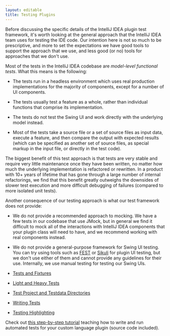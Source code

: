 ```yaml
---
layout: editable
title: Testing Plugins
---
```



Before discussing the specific details of the IntelliJ IDEA plugin test framework, it's worth looking at the general approach that the IntelliJ IDEA team uses for testing the IDE code.
Our intention here is not so much to be prescriptive, and more to set the expectations we have good tools to support the approach that we use, and less good (or no) tools for approaches that we don't use.

Most of the tests in the IntelliJ IDEA codebase are *model-level functional tests*. What this means is the following:

*  The tests run in a headless environment which uses real production implementations for the majority of components, except for a number of UI components.

*  The tests usually test a feature as a whole, rather than individual functions that comprise its implementation.

*  The tests do not test the Swing UI and work directly with the underlying model instead.

*  Most of the tests take a source file or a set of source files as input data, execute a feature, and then compare the output with expected results (which can be specified as another set of source files, as special markup in the input file, or directly in the test code).

The biggest benefit of this test approach is that tests are very stable and require very little maintenance once they have been written, no matter how much the underlying implementation is refactored or rewritten.
In a product with 10+ years of lifetime that has gone through a large number of internal refactorings, we find that this benefit greatly outweighs the downsides of slower test execution and more difficult debugging of failures (compared to more isolated unit tests).

Another consequence of our testing approach is what our test framework does not provide:

*  We do not provide a recommended approach to mocking.
We have a few tests in our codebase that use JMock, but in general we find it difficult to mock all of the interactions with IntelliJ IDEA components that your plugin class will need to have, and we recommend working with real components instead.

*  We do not provide a general-purpose framework for Swing UI testing. You can try using tools such as
[FEST](http://fest.easytesting.org/) or
[Sikuli](http://www.sikuli.org/)
for plugin UI testing, but we don't use either of them and cannot provide any guidelines for their use.
Internally, we use manual testing for testing our Swing UIs.


*  [Tests and Fixtures](tests_and_fixtures.html)
*  [Light and Heavy Tests](light_and_heavy_tests.html)
*  [Test Project and Testdata Directories](test_project_and_testdata_directories.html)
*  [Writing Tests](writing_tests.html)
*  [Testing Highlighting](testing_highlighting.html)


Check out
[this step-by-step tutorial](writing_tests_for_plugins.html)
teaching how to write and run automated tests for your custom language plugin (source code included).

